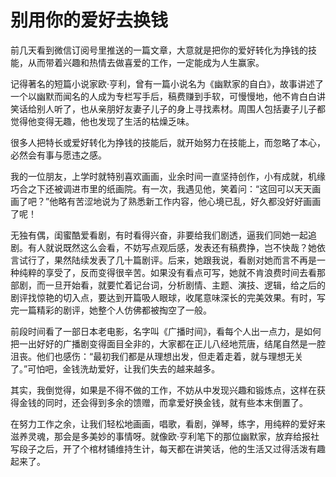 # 别用你的爱好去换钱

前几天看到微信订阅号里推送的一篇文章，大意就是把你的爱好转化为挣钱的技能，从而带着兴趣和热情去做喜爱的工作，一定能成为人生赢家。 

记得著名的短篇小说家欧·亨利，曾有一篇小说名为《幽默家的自白》，故事讲述了一个以幽默而闻名的人成为专栏写手后，稿费赚到手软，可慢慢地，他不肯白白讲笑话给别人听了，也从亲朋好友妻子儿子的身上寻找素材。周围人包括妻子儿子都觉得他变得无趣，他也发现了生活的枯燥乏味。 

很多人把特长或爱好转化为挣钱的技能后，就开始努力在技能上，而忽略了本心，必然会有事与愿违之感。 

我的一位朋友，上学时就特别喜欢画画，业余时间一直坚持创作，小有成就，机缘巧合之下还被调进市里的纸画院。有一次，我遇见他，笑着问：“这回可以天天画画了吧？”他略有苦涩地说为了熟悉新工作内容，他心境已乱，好久都没好好画画了呢！ 

无独有偶，闺蜜酷爱看剧，有时看得兴奋，非要给我们剧透，逼我们同她一起追剧。有人就说既然这么会看，不妨写点观后感，发表还有稿费挣，岂不快哉？她依言试行了，果然陆续发表了几十篇剧评。后来，她跟我说，看剧对她而言不再是一种纯粹的享受了，反而变得很辛苦。如果没有看点可写，她就不肯浪费时间去看那部剧，而一旦开始看，就要忙着记台词，分析剧情、主题、演技、逻辑，给之后的剧评找惊艳的切入点，要达到开篇吸人眼球，收尾意味深长的完美效果。有时，写完一篇精彩的剧评，她整个人仿佛都被掏空了一般。 

前段时间看了一部日本老电影，名字叫《广播时间》，看每个人出一点力，是如何把一出好好的广播剧变得面目全非的，大家都在正儿八经地荒唐，结尾自然是一腔沮丧。他们也感伤：“最初我们都是从理想出发，但走着走着，就与理想无关了。”可怕吧，金钱洗劫爱好，让我们失去的越来越多。 

其实，我倒觉得，如果是不得不做的工作，不妨从中发现兴趣和锻炼点，这样在获得金钱的同时，还会得到多余的馈赠，而拿爱好换金钱，就有些本末倒置了。 

在努力工作之余，让我们轻松地画画，唱歌，看剧，弹琴，练字，用纯粹的爱好来滋养灵魂，那会是多美妙的事情呀。就像欧·亨利笔下的那位幽默家，放弃给报社写段子之后，开了个棺材铺维持生计，每天都在讲笑话，他的生活又过得活泼有趣起来了。